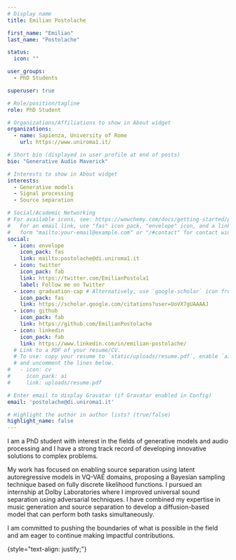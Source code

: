 ```yaml
---
# Display name
title: Emilian Postolache

first_name: "Emilian"
last_name: "Postolache"

status:
  icon: ""

user_groups:
  - PhD Students

superuser: true

# Role/position/tagline
role: PhD Student

# Organizations/Affiliations to show in About widget
organizations:
  - name: Sapienza, University of Rome
    url: https://www.uniroma1.it/

# Short bio (displayed in user profile at end of posts)
bio: "Generative Audio Maverick"

# Interests to show in About widget
interests:
  - Generative models
  - Signal processing
  - Source separation

# Social/Academic Networking
# For available icons, see: https://wowchemy.com/docs/getting-started/page-builder/#icons
#   For an email link, use "fas" icon pack, "envelope" icon, and a link in the
#   form "mailto:your-email@example.com" or "/#contact" for contact widget.
social:
  - icon: envelope
    icon_pack: fas
    link: mailto:postolache@di.uniroma1.it
  - icon: twitter
    icon_pack: fab
    link: https://twitter.com/EmilianPostola1
    label: Follow me on Twitter
  - icon: graduation-cap # Alternatively, use `google-scholar` icon from `ai` icon pack
    icon_pack: fas
    link: https://scholar.google.com/citations?user=UoVX7gUAAAAJ
  - icon: github
    icon_pack: fab
    link: https://github.com/EmilianPostolache
  - icon: linkedin
    icon_pack: fab
    link: https://www.linkedin.com/in/emilian-postolache/
  # Link to a PDF of your resume/CV.
  # To use: copy your resume to `static/uploads/resume.pdf`, enable `ai` icons in `params.yaml`,
  # and uncomment the lines below.
#   - icon: cv
#     icon_pack: ai
#     link: uploads/resume.pdf

# Enter email to display Gravatar (if Gravatar enabled in Config)
email: 'postolache@di.uniroma1.it'

# Highlight the author in author lists? (true/false)
highlight_name: false
---
```

I am a PhD student with interest in the fields of generative models and audio processing and I have a strong track record of developing innovative solutions to complex problems. 

My work has focused on enabling source separation using latent autoregressive models in VQ-VAE domains, proposing a Bayesian sampling technique based on fully discrete likelihood functions. I pursued an internship at Dolby Laboratories where I improved universal sound separation using adversarial techniques. I have combined my expertise in music generation and source separation to develop a diffusion-based model that can perform both tasks simultaneously. 

I am committed to pushing the boundaries of what is possible in the field and am eager to continue making impactful contributions.

{style="text-align: justify;"}
